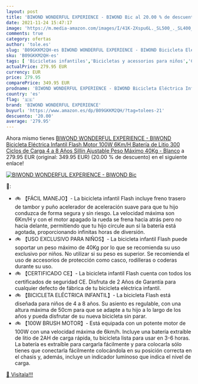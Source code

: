 ```yaml
---
layout: post
title: 'BIWOND WONDERFUL EXPERIENCE - BIWOND Bic al 20.00 % de descuento'
date: 2021-11-24 15:47:17
image: 'https://m.media-amazon.com/images/I/41K-2Xspu6L._SL500_._SL400_.jpg'
comments: true
category: ofertas
author: 'tole.es'
slug: 'B09GKKM2QH-es BIWOND WONDERFUL EXPERIENCE - BIWOND Bicicleta Eléctrica...'
sku: 'B09GKKM2QH-es'
tags: [ 'Bicicletas infantiles','Bicicletas y acessorios para niños','Ciclismo','Deportes y aire libre','Ropa y equipo para deportes','bicicleta','biwond wonderful experience', ]
actualPrice: 279.95 EUR
currency: EUR
price: 279.95
comparePrice: 349.95 EUR
prodname: 'BIWOND WONDERFUL EXPERIENCE - BIWOND Bicicleta Eléctrica Infantil Flash  Motor 100W  6Km/H  Batería de Litio  300 Ciclos de Carga  4 a 8 Años  Sillín Ajustable  Peso Máximo 40Kg  - Blanco'
country: 'es'
flag: '🇪🇸'
brand: 'BIWOND WONDERFUL EXPERIENCE'
buyurl: 'https://www.amazon.es/dp/B09GKKM2QH/?tag=tolees-21'
descuento: '20.00'
average: '279.95'
---
```


Ahora mismo tienes [BIWOND WONDERFUL EXPERIENCE - BIWOND Bicicleta Eléctrica Infantil Flash  Motor 100W  6Km/H  Batería de Litio  300 Ciclos de Carga  4 a 8 Años  Sillín Ajustable  Peso Máximo 40Kg  - Blanco](https://www.amazon.es/dp/B09GKKM2QH/?tag=tolees-21) a 279.95 EUR (original: 349.95 EUR) (20.00 %  de descuento) en el siguiente enlace!

[![BIWOND WONDERFUL EXPERIENCE - BIWOND Bic](https://m.media-amazon.com/images/I/41K-2Xspu6L._SL500_._SL400_.jpg)](https://www.amazon.es/dp/B09GKKM2QH/?tag=tolees-21)

🔎:

- 🚲 【FÁCIL MANEJO】- La bicicleta infantil Flash incluye freno trasero de tambor y puño acelerador de aceleración suave para que tu hijo conduzca de forma segura y sin riesgo. La velocidad máxima son 6Km/H y con el motor apagado la rueda se frena hacia atrás pero no hacia delante, permitiendo que tu hijo circule aun si la batería está agotada, proporcionando infinitas horas de diversión.
- 🚲 【USO EXCLUSIVO PARA NIÑOS】- La bicicleta infantil Flash puede soportar un peso máximo de 40Kg por lo que se recomienda su uso exclusivo por niños. No utilizar si su peso es superior. Se recomienda el uso de accesorios de protección como casco, rodilleras o coderas durante su uso.
- 🚲 【CERTIFICADO CE】- La bicicleta infantil Flash cuenta con todos los certificados de seguridad CE. Disfruta de 2 Años de Garantía para cualquier defecto de fábrica de tu bicicleta eléctrica infantil.
- 🚲 【BICICLETA ELÉCTRICA INFANTIL】- La bicicleta Flash está diseñada para niños de 4 a 8 años. Su asiento es regulable, con una altura máxima de 50cm para que se adapte a tu hijo a lo largo de los años y pueda disfrutar de su nueva bicicleta sin parar.
- 🚲 【100W BRUSH MOTOR】- Está equipada con un potente motor de 100W con una velocidad máxima de 6km/h. Incluye una batería extraíble de litio de 2AH de carga rápida, tu bicicleta lista para usar en 3-6 horas. La batería es extraíble para cargarla fácilmente y para colocarla sólo tienes que conectarla fácilmente colocándola en su posición correcta en el chasis y, además, incluye un indicador luminoso que indica el nivel de carga.

[🛒 Visítala!!!](https://www.amazon.es/dp/B09GKKM2QH/?tag=tolees-21)
